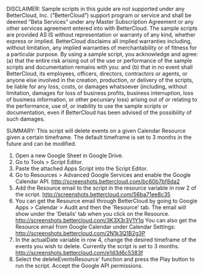 DISCLAIMER: Sample scripts in this guide are not supported under any BetterCloud, Inc. (“BetterCloud”) support program or service and shall be deemed “Beta Services” under any Master Subscription Agreement or any other services agreement entered into with BetterCloud. The sample scripts are provided AS IS without representation or warranty of any kind, whether express or implied. BetterCloud disclaims all implied warranties including, without limitation, any implied warranties of merchantability or of fitness for a particular purpose. By using a sample script, you acknowledge and agree: (a) that the entire risk arising out of the use or performance of the sample scripts and documentation remains with you: and (b) that in no event shall BetterCloud, its employees, officers, directors, contractors or agents, or anyone else involved in the creation, production, or delivery of the scripts, be liable for any loss, costs, or damages whatsoever (including, without limitation, damages for loss of business profits, business interruption, loss of business information, or other pecuniary loss) arising out of or relating to the performance, use of, or inability to use the sample scripts or documentation, even if BetterCloud has been advised of the possibility of such damages.

SUMMARY: This script will delete events on a given Calendar Resource given a certain timeframe. The default timeframe is set to 3 months in the future and can be modified.

1) Open a new Google Sheet in Google Drive.
2) Go to Tools > Script Editor.
3) Paste the attached Apps Script into the Script Editor.
4) Go to Resources > Advanced Google Services and enable the Google Calendar API. http://screenshots.bettercloud.com/bc60b7bf8da2
5) Add the Resource email to the script in the resource variable in row 2 of the script. http://screenshots.bettercloud.com/56ba71ee8c35
6) You can get the Resource email through BetterCloud by going to Google Apps > Calendar > Audit and then the 'Resource' tab. The email will show under the 'Details' tab when you click on the Resource. http://screenshots.bettercloud.com/3K3X3r3V1Y1q
You can also get the Resource email from Google Calendar under Calendar Settings: http://screenshots.bettercloud.com/2N1k3Q1B2g3P
7) In the actualDate variable in row 4, change the desired timeframe of the events you wish to delete. Currently the script is set to 3 months. http://screenshots.bettercloud.com/e1d3d6c5383f
8) Select the deleteEventsResource' function and press the Play button to run the script. Accept the Google API permissions.
